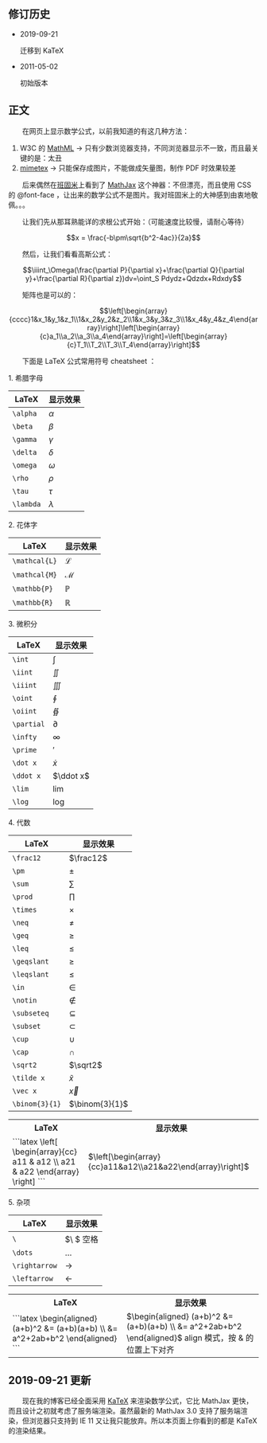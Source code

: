 ## 修订历史

* 2019-09-21

	迁移到 KaTeX

* 2011-05-02

	初始版本

## 正文

　　在网页上显示数学公式，以前我知道的有这几种方法：

1. W3C 的 [MathML](https://www.w3.org/Math/) -&gt; 只有少数浏览器支持，不同浏览器显示不一致，而且最关键的是：太丑
2. [mimetex](http://www.forkosh.com/mimetex.html) -&gt; 只能保存成图片，不能做成矢量图，制作 PDF 时效果较差

　　后来偶然在[班固米](https://bangumi.tv/group/topic/4527)上看到了 [MathJax](https://www.mathjax.org/) 这个神器：不但漂亮，而且使用 CSS 的 @font-face ，让出来的数学公式不是图片。我对班固米上的大神感到由衷地敬佩。。。

　　让我们先从那耳熟能详的求根公式开始：（可能速度比较慢，请耐心等待）

$$x = \frac{-b\pm\sqrt{b^2-4ac}}{2a}$$

　　然后，让我们看看高斯公式：

$$\iiint_\Omega(\frac{\partial P}{\partial x}+\frac{\partial Q}{\partial y}+\frac{\partial R}{\partial z})dv=\oint_S Pdydz+Qdzdx+Rdxdy$$

　　矩阵也是可以的：

$$\left[\begin{array}{cccc}1&x_1&y_1&z_1\\1&x_2&y_2&z_2\\1&x_3&y_3&z_3\\1&x_4&y_4&z_4\end{array}\right]\left[\begin{array}{c}a_1\\a_2\\a_3\\a_4\end{array}\right]=\left[\begin{array}{c}T_1\\T_2\\T_3\\T_4\end{array}\right]$$

　　下面是 LaTeX 公式常用符号 cheatsheet ：

1\. 希腊字母

LaTeX|显示效果
-----|--------
`\alpha`|$\alpha$
`\beta`|$\beta$
`\gamma`|$\gamma$
`\delta`|$\delta$
`\omega`|$\omega$
`\rho`|$\rho$
`\tau`|$\tau$
`\lambda`|$\lambda$

2\. 花体字

LaTeX|显示效果
-----|--------
`\mathcal{L}`|$\mathcal{L}$
`\mathcal{M}`|$\mathcal{M}$
`\mathbb{P}`|$\mathbb{P}$
`\mathbb{R}`|$\mathbb{R}$

3\. 微积分

LaTeX|显示效果
-----|--------
`\int`|$\int$
`\iint`|$\iint$
`\iiint`|$\iiint$
`\oint`|$\oint$
`\oiint`|$\oiint$
`\partial`|$\partial$
`\infty`|$\infty$
`\prime`|$\prime$
`\dot x`|$\dot x$
`\ddot x`|$\ddot x$
`\lim`|$\lim$
`\log`|$\log$

4\. 代数

LaTeX|显示效果
-----|--------
`\frac12`|$\frac12$
`\pm`|$\pm$
`\sum`|$\sum$
`\prod`|$\prod$
`\times`|$\times$
`\neq`|$\neq$
`\geq`|$\geq$
`\leq`|$\leq$
`\geqslant`|$\geqslant$
`\leqslant`|$\leqslant$
`\in`|$\in$
`\notin`|$\notin$
`\subseteq`|$\subseteq$
`\subset`|$\subset$
`\cup`|$\cup$
`\cap`|$\cap$
`\sqrt2`|$\sqrt2$
`\tilde x`|$\tilde x$
`\vec x`|$\vec x$
`\binom{3}{1}`|$\binom{3}{1}$

<table>
<tr><th>LaTeX</th><th>显示效果</th></tr>
<tr><td>
```latex
\left[
\begin{array}{cc}
a11 & a12 \\
a21 & a22
\end{array}
\right]
```
</td><td>$\left[\begin{array}{cc}a11&a12\\a21&a22\end{array}\right]$</td>
</tr>
</table>

5\. 杂项


LaTeX|显示效果
-----|--------
`\ `|$\ $ 空格
`\dots`|$\dots$
`\rightarrow`|$\rightarrow$
`\leftarrow`|$\leftarrow$

<table>
<tr><th>LaTeX</th><th>显示效果</th></tr>
<tr><td>
```latex
\begin{aligned}
(a+b)^2 &= (a+b)(a+b) \\
		&= a^2+2ab+b^2
\end{aligned}
```
</td><td>
$\begin{aligned}
(a+b)^2 &= (a+b)(a+b) \\
		&= a^2+2ab+b^2
\end{aligned}$
align 模式，按 &amp; 的位置上下对齐
</td></tr>
</table>

## 2019-09-21 更新

　　现在我的博客已经全面采用 [KaTeX](https://katex.org/) 来渲染数学公式，它比 MathJax 更快，而且设计之初就考虑了服务端渲染。虽然最新的 MathJax 3.0 支持了服务端渲染，但浏览器只支持到 IE 11 又让我只能放弃。所以本页面上你看到的都是 KaTeX 的渲染结果。

